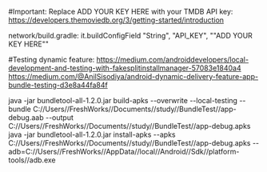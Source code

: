 #Important:
Replace ADD YOUR KEY HERE  with your TMDB API key:
https://developers.themoviedb.org/3/getting-started/introduction

network/build.gradle:
       it.buildConfigField "String", "API_KEY", "\"ADD YOUR KEY HERE\""

#Testing dynamic feature:
https://medium.com/androiddevelopers/local-development-and-testing-with-fakesplitinstallmanager-57083e1840a4
https://medium.com/@AnilSisodiya/android-dynamic-delivery-feature-app-bundle-testing-d3e8a44fa84f

java -jar bundletool-all-1.2.0.jar build-apks --overwrite --local-testing --bundle C://Users//FreshWorks//Documents//study//BundleTest//app-debug.aab --output C://Users//FreshWorks//Documents//study//BundleTest//app-debug.apks
java -jar bundletool-all-1.2.0.jar install-apks --apks C://Users//FreshWorks//Documents//study//BundleTest//app-debug.apks --adb=C://Users//FreshWorks//AppData//local//Android//Sdk//platform-tools//adb.exe